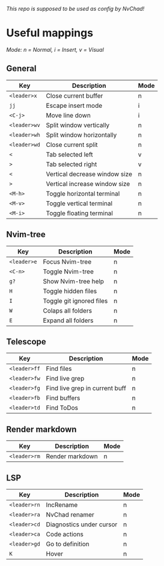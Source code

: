 _This repo is supposed to be used as config by NvChad!_

# Useful mappings

_Mode: n = Normal, i = Insert, v = Visual_

## General
| Key | Description | Mode |
| ---| --- | --- |
| `<leader>x` | Close current buffer | n |
| `jj` | Escape insert mode | i |
| `<C-j>` | Move line down | i |
| `<leader>wv` | Split window vertically | n |
| `<leader>wh` | Split window horizontally | n |
| `<leader>wd` | Close current split | n |
| `<` | Tab selected left | v |
| `>` | Tab selected right | v |
| `<` | Vertical decrease window size | n |
| `>` | Vertical increase window size | n |
| `<M-h>` | Toggle horizontal terminal | n |
| `<M-v>` | Toggle vertical terminal | n |
| `<M-i>` | Toggle floating terminal | n |

## Nvim-tree
| Key | Description | Mode |
| ---| --- | --- |
| `<leader>e` | Focus Nvim-tree | n |
| `<C-n>` | Toggle Nvim-tree | n |
| `g?` | Show Nvim-tree help | n |
| `H` | Toggle hidden files | n |
| `I` | Toggle git ignored files | n |
| `W` | Colaps all folders | n |
| `E` | Expand all folders | n |

## Telescope
| Key | Description | Mode |
| ---| --- | --- |
| `<leader>ff` | Find files | n |
| `<leader>fw` | Find live grep | n |
| `<leader>fg` | Find live grep in current buff | n |
| `<leader>fb` | Find buffers | n |
| `<leader>td` | Find ToDos | n |

## Render markdown
| Key | Description | Mode |
| ---| --- | --- |
| `<leader>rm` | Render markdown | n |

## LSP
| Key | Description | Mode |
| ---| --- | --- |
| `<leader>rn` | IncRename | n |
| `<leader>ra` | NvChad renamer | n |
| `<leader>cd` | Diagnostics under cursor | n |
| `<leader>ca` | Code actions | n |
| `<leader>gd` | Go to definition | n |
| `K` | Hover | n |


